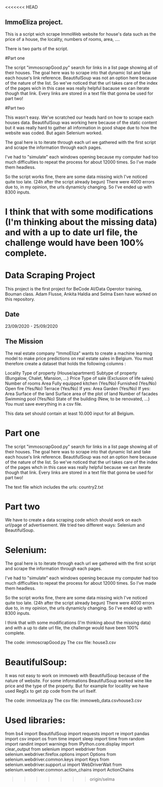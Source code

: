 <<<<<<< HEAD
## ImmoEliza project.

This is a script wich scrape ImmoWeb website for house's data such as the price of a house, the locality, numbers of rooms, area, ....

There is two parts of the script.

#Part one

The script "immoscrapGood.py" search for links in a list page showing all of their houses.
The goal here was to scrape into that dynamic list and take each house's link reference.
BeautifulSoup was not an option here because of the nature of the list.
So we've noticed that the url takes care of the index of the pages wich in this case was really helpful bacause we can iterate though that link.
Every links are stored in a text file that gonna be used for part two!

#Part two

This wasn't easy. We've scratched our heads hard on how to scrape each houses data. BeautifulSoup was working here because of the static content but it was really hard to gather all information in good shape due to how the website was coded.
But again Selenium worked.

The goal here is to iterate through each url we gathered with the first script and scrape the information through each pages.

I've had to "simulate" each windows opening because my computer had too much difficulties to repeat the process for about 12000 times. So I've made them headless.



So the script works fine, there are some data missing wich I've noticed quite too late. (24h after the script already begun)
There were 4000 errors due to, in my opinion, the urls dynamicly changing. 
So I've ended up with 8300 inputs.

I think that with some modifications (I'm thinking about the missing data) and with a up to date url file, the challenge would have been 100% complete.
=======
# Data Scraping Project

This project is the first project for BeCode AI/Data Operotor training, Bouman class. Adam Flusse, Ankita Haldia and Selma Esen have worked on this repository.
 
## Date

23/09/2020 - 25/09/2020

## The Mission

The real estate company "ImmoEliza" wants to create a machine learning model to make price predictions on real estate sales in Belgium. You must therefore create a dataset that holds the following columns :

Locality
Type of property (House/apartment)
Subtype of property (Bungalow, Chalet, Mansion, ...)
Price
Type of sale (Exclusion of life sales)
Number of rooms
Area
Fully equipped kitchen (Yes/No)
Furnished (Yes/No)
Open fire (Yes/No)
Terrace (Yes/No)
If yes: Area
Garden (Yes/No)
If yes: Area
Surface of the land
Surface area of the plot of land
Number of facades
Swimming pool (Yes/No)
State of the building (New, to be renovated, ...)
You must save everything in a csv file.

This data set should contain at least 10.000 input for all Belgium.

# Part one

The script "immoscrapGood.py" search for links in a list page showing all of their houses.
The goal here was to scrape into that dynamic list and take each house's link reference.
BeautifulSoup was not an option here because of the nature of the list.
So we've noticed that the url takes care of the index of the pages whch in this case was really helpful because we can iterate though that link.
Every links are stored in a text file that gonna be used for part two!

The text file which includes the urls: country2.txt

# Part two

We have to create a data scraping code which should work on each url/page of advertisement. We tried two different ways: Selenium and BeautifulSoup.

# Selenium: 
The goal here is to iterate through each url we gathered with the first script and scrape the information through each pages.

I've had to "simulate" each windows opening because my computer had too much difficulties to repeat the process for about 12000 times. So I've made them headless.

So the script works fine, there are some data missing wich I've noticed quite too late. (24h after the script already begun)
There were 4000 errors due to, in my opinion, the urls dynamicly changing.
So I've ended up with 8300 inputs.

I think that with some modifications (I'm thinking about the missing data) and with a up to date url file, the challenge would have been 100% complete.

The code: immoscrapGood.py
The csv file: house3.csv 
 
# BeautifulSoup:
It was not easy to work on immoweb with BeautifulSoup because of the nature of website. For some informations BeautifulSoup worked wine like price and the type of the property. But for example for locallity we have used RegEx to get zip code from the url itself. 

The code: immoeliza.py
The csv file: immoweb_data.csvhouse3.csv
# Used libraries:
from bs4 import BeautifulSoup
import requests
import re
import pandas
import csv
import os
from time import sleep
import time 
from random import randint
import warnings
from IPython.core.display import clear_output
from selenium import webdriver
from selenium.webdriver.firefox.options import Options
from selenium.webdriver.common.keys import Keys
from selenium.webdriver.support.ui import WebDriverWait
from selenium.webdriver.common.action_chains import ActionChains

>>>>>>> origin/selma
